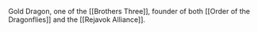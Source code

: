 Gold Dragon, one of the [[Brothers Three]], founder of both [[Order of the Dragonflies]] and the [[Rejavok Alliance]]. 